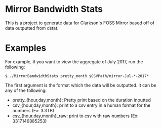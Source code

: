 # Mirror Bandwidth Stats

This is a project to generate data for Clarkson's FOSS Mirror based off of data outputted
from dstat.

# Examples

For example, if you want to view the aggregate of July 2017, run the following:

```
$ ./MirrorBandwidthStats pretty_month $CSVPath/mirror-Jul-*-2017*
```

The first argument is the format which the data will be outputted.
it can be any of the following:

- pretty_{hour,day,month}: Pretty print based on the duration inputted
- csv_{hour,day,month}: print to a csv entry in a human format for the numbers (Ex: 3.3TB)
- csv_{hour,day,month}_raw: print to csv with raw numbers (Ex: 3317146885253)